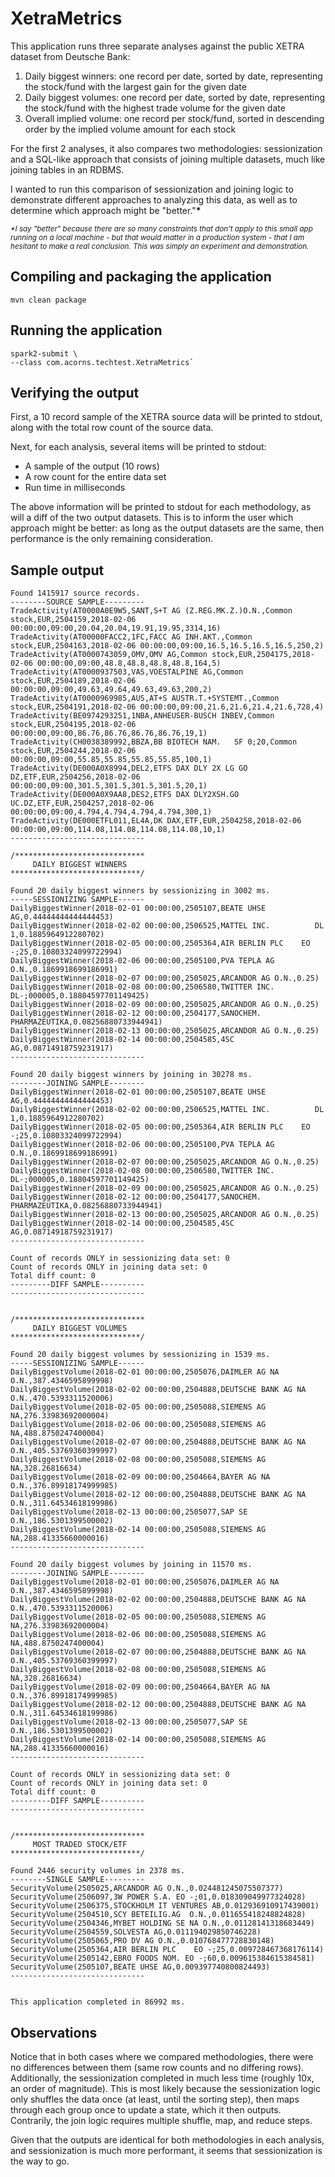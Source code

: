 # XetraMetrics
This application runs three separate analyses against the public XETRA
dataset from Deutsche Bank:
1. Daily biggest winners: one record per date, sorted by date,
representing the stock/fund with the largest gain for the given date
2. Daily biggest volumes: one record per date, sorted by date,
representing the stock/fund with the highest trade volume for the given date
3. Overall implied volume: one record per stock/fund,
sorted in descending order by the implied volume amount for each stock

For the first 2 analyses, it also compares two methodologies: sessionization and a
SQL-like approach that consists of joining multiple datasets, much like joining tables
in an RDBMS.

I wanted to run this comparison of sessionization and joining logic to demonstrate
different approaches to analyzing this data, as well as to determine which approach
might be "better."__*__

*<sub>\*I say "better" because there are so many constraints that don't apply to this
small app running on a local machine - but that would matter in a production system -
that I am hesitant to make a real conclusion. This was simply an experiment and
demonstration.</sub>*


## Compiling and packaging the application
~~~
mvn clean package
~~~

## Running the application
~~~
spark2-submit \
--class com.acorns.techtest.XetraMetrics`
~~~

## Verifying the output
First, a 10 record sample of the XETRA source data will be printed to stdout, along with the total row count of the source data.

Next, for each analysis, several items will be printed to stdout:
- A sample of the output (10 rows)
- A row count for the entire data set
- Run time in milliseconds

The above information will be printed to stdout for each methodology, as will a diff of the two output datasets.
This is to inform the user which approach might be better: as long as the output datasets are the same,
then performance is the only remaining consideration. 

## Sample output
~~~
Found 1415917 source records.
--------SOURCE SAMPLE---------
TradeActivity(AT0000A0E9W5,SANT,S+T AG (Z.REG.MK.Z.)O.N.,Common stock,EUR,2504159,2018-02-06 00:00:00,09:00,20.04,20.04,19.91,19.95,3314,16)
TradeActivity(AT00000FACC2,1FC,FACC AG INH.AKT.,Common stock,EUR,2504163,2018-02-06 00:00:00,09:00,16.5,16.5,16.5,16.5,250,2)
TradeActivity(AT0000743059,OMV,OMV AG,Common stock,EUR,2504175,2018-02-06 00:00:00,09:00,48.8,48.8,48.8,48.8,164,5)
TradeActivity(AT0000937503,VAS,VOESTALPINE AG,Common stock,EUR,2504189,2018-02-06 00:00:00,09:00,49.63,49.64,49.63,49.63,200,2)
TradeActivity(AT0000969985,AUS,AT+S AUSTR.T.+SYSTEMT.,Common stock,EUR,2504191,2018-02-06 00:00:00,09:00,21.6,21.6,21.4,21.6,728,4)
TradeActivity(BE0974293251,1NBA,ANHEUSER-BUSCH INBEV,Common stock,EUR,2504195,2018-02-06 00:00:00,09:00,86.76,86.76,86.76,86.76,19,1)
TradeActivity(CH0038389992,BBZA,BB BIOTECH NAM.   SF 0;20,Common stock,EUR,2504244,2018-02-06 00:00:00,09:00,55.85,55.85,55.85,55.85,100,1)
TradeActivity(DE000A0X8994,DEL2,ETFS DAX DLY 2X LG GO DZ,ETF,EUR,2504256,2018-02-06 00:00:00,09:00,301.5,301.5,301.5,301.5,20,1)
TradeActivity(DE000A0X9AA8,DES2,ETFS DAX DLY2XSH.GO UC.DZ,ETF,EUR,2504257,2018-02-06 00:00:00,09:00,4.794,4.794,4.794,4.794,300,1)
TradeActivity(DE000ETFL011,EL4A,DK DAX,ETF,EUR,2504258,2018-02-06 00:00:00,09:00,114.08,114.08,114.08,114.08,10,1)
------------------------------

/*****************************
     DAILY BIGGEST WINNERS
*****************************/

Found 20 daily biggest winners by sessionizing in 3002 ms.
-----SESSIONIZING SAMPLE------
DailyBiggestWinner(2018-02-01 00:00:00,2505107,BEATE UHSE AG,0.44444444444444453)
DailyBiggestWinner(2018-02-02 00:00:00,2506525,MATTEL INC.          DL 1,0.1885964912280702)
DailyBiggestWinner(2018-02-05 00:00:00,2505364,AIR BERLIN PLC    EO -;25,0.10803324099722994)
DailyBiggestWinner(2018-02-06 00:00:00,2505100,PVA TEPLA AG O.N.,0.1869918699186991)
DailyBiggestWinner(2018-02-07 00:00:00,2505025,ARCANDOR AG O.N.,0.25)
DailyBiggestWinner(2018-02-08 00:00:00,2506580,TWITTER INC.   DL-;000005,0.18804597701149425)
DailyBiggestWinner(2018-02-09 00:00:00,2505025,ARCANDOR AG O.N.,0.25)
DailyBiggestWinner(2018-02-12 00:00:00,2504177,SANOCHEM. PHARMAZEUTIKA,0.08256880733944941)
DailyBiggestWinner(2018-02-13 00:00:00,2505025,ARCANDOR AG O.N.,0.25)
DailyBiggestWinner(2018-02-14 00:00:00,2504585,4SC AG,0.08714918759231917)
------------------------------

Found 20 daily biggest winners by joining in 30278 ms.
--------JOINING SAMPLE--------
DailyBiggestWinner(2018-02-01 00:00:00,2505107,BEATE UHSE AG,0.44444444444444453)
DailyBiggestWinner(2018-02-02 00:00:00,2506525,MATTEL INC.          DL 1,0.1885964912280702)
DailyBiggestWinner(2018-02-05 00:00:00,2505364,AIR BERLIN PLC    EO -;25,0.10803324099722994)
DailyBiggestWinner(2018-02-06 00:00:00,2505100,PVA TEPLA AG O.N.,0.1869918699186991)
DailyBiggestWinner(2018-02-07 00:00:00,2505025,ARCANDOR AG O.N.,0.25)
DailyBiggestWinner(2018-02-08 00:00:00,2506580,TWITTER INC.   DL-;000005,0.18804597701149425)
DailyBiggestWinner(2018-02-09 00:00:00,2505025,ARCANDOR AG O.N.,0.25)
DailyBiggestWinner(2018-02-12 00:00:00,2504177,SANOCHEM. PHARMAZEUTIKA,0.08256880733944941)
DailyBiggestWinner(2018-02-13 00:00:00,2505025,ARCANDOR AG O.N.,0.25)
DailyBiggestWinner(2018-02-14 00:00:00,2504585,4SC AG,0.08714918759231917)
------------------------------

Count of records ONLY in sessionizing data set: 0
Count of records ONLY in joining data set: 0
Total diff count: 0
---------DIFF SAMPLE----------
------------------------------


/*****************************
     DAILY BIGGEST VOLUMES
*****************************/

Found 20 daily biggest volumes by sessionizing in 1539 ms.
-----SESSIONIZING SAMPLE------
DailyBiggestVolume(2018-02-01 00:00:00,2505076,DAIMLER AG NA O.N.,387.4346595899998)
DailyBiggestVolume(2018-02-02 00:00:00,2504888,DEUTSCHE BANK AG NA O.N.,470.5393311520006)
DailyBiggestVolume(2018-02-05 00:00:00,2505088,SIEMENS AG NA,276.33983692000004)
DailyBiggestVolume(2018-02-06 00:00:00,2505088,SIEMENS AG NA,488.8750247400004)
DailyBiggestVolume(2018-02-07 00:00:00,2504888,DEUTSCHE BANK AG NA O.N.,405.53769360399997)
DailyBiggestVolume(2018-02-08 00:00:00,2505088,SIEMENS AG NA,328.26816634)
DailyBiggestVolume(2018-02-09 00:00:00,2504664,BAYER AG NA O.N.,376.89918174999985)
DailyBiggestVolume(2018-02-12 00:00:00,2504888,DEUTSCHE BANK AG NA O.N.,311.64534618199986)
DailyBiggestVolume(2018-02-13 00:00:00,2505077,SAP SE O.N.,186.5301399500002)
DailyBiggestVolume(2018-02-14 00:00:00,2505088,SIEMENS AG NA,288.41335660000016)
------------------------------

Found 20 daily biggest volumes by joining in 11570 ms.
--------JOINING SAMPLE--------
DailyBiggestVolume(2018-02-01 00:00:00,2505076,DAIMLER AG NA O.N.,387.4346595899998)
DailyBiggestVolume(2018-02-02 00:00:00,2504888,DEUTSCHE BANK AG NA O.N.,470.5393311520006)
DailyBiggestVolume(2018-02-05 00:00:00,2505088,SIEMENS AG NA,276.33983692000004)
DailyBiggestVolume(2018-02-06 00:00:00,2505088,SIEMENS AG NA,488.8750247400004)
DailyBiggestVolume(2018-02-07 00:00:00,2504888,DEUTSCHE BANK AG NA O.N.,405.53769360399997)
DailyBiggestVolume(2018-02-08 00:00:00,2505088,SIEMENS AG NA,328.26816634)
DailyBiggestVolume(2018-02-09 00:00:00,2504664,BAYER AG NA O.N.,376.89918174999985)
DailyBiggestVolume(2018-02-12 00:00:00,2504888,DEUTSCHE BANK AG NA O.N.,311.64534618199986)
DailyBiggestVolume(2018-02-13 00:00:00,2505077,SAP SE O.N.,186.5301399500002)
DailyBiggestVolume(2018-02-14 00:00:00,2505088,SIEMENS AG NA,288.41335660000016)
------------------------------

Count of records ONLY in sessionizing data set: 0
Count of records ONLY in joining data set: 0
Total diff count: 0
---------DIFF SAMPLE----------
------------------------------


/*****************************
     MOST TRADED STOCK/ETF
*****************************/

Found 2446 security volumes in 2378 ms.
--------SINGLE SAMPLE---------
SecurityVolume(2505025,ARCANDOR AG O.N.,0.024481245075507377)
SecurityVolume(2506097,3W POWER S.A. EO -;01,0.018309049977324028)
SecurityVolume(2506375,STOCKHOLM IT VENTURES AB,0.012936910917439001)
SecurityVolume(2504510,SCY BETEILIG.AG  O.N.,0.011655418248824828)
SecurityVolume(2504346,MYBET HOLDING SE NA O.N.,0.01128141318683449)
SecurityVolume(2504559,SOLVESTA AG,0.011194029850746228)
SecurityVolume(2505065,PRO DV AG O.N.,0.010768477728830148)
SecurityVolume(2505364,AIR BERLIN PLC    EO -;25,0.009728467368176114)
SecurityVolume(2505142,EBRO FOODS NOM. EO -;60,0.009615384615384581)
SecurityVolume(2505107,BEATE UHSE AG,0.009397740800824493)
------------------------------


This application completed in 86992 ms.
~~~

## Observations
Notice that in both cases where we compared methodologies, there were no differences between
them (same row counts and no differing rows). Additionally, the sessionization completed
in much less time (roughly 10x, an order of magnitude). This is most likely because the
sessionization logic only shuffles the data once (at least, until the sorting step),
then maps through each group once to update a state, which it then outputs. Contrarily,
the join logic requires multiple shuffle, map, and reduce steps.

Given that the outputs are identical for both methodologies in each analysis, and
sessionization is much more performant, it seems that sessionization is the way to go. 
